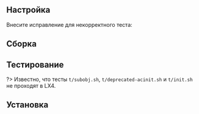 <pkg :name="'automake'" instsize showsbu2></pkg>

## Настройка

Внесите исправление для некорректного теста:
<package-script :package="'automake'" :type="'prepare'"></package-script>
<package-script :package="'automake'" :type="'configure'"></package-script>

## Сборка

<package-script :package="'automake'" :type="'build'"></package-script>

## Тестирование

<package-script :package="'automake'" :type="'test'"></package-script>

?> Известно, что тесты `t/subobj.sh`, `t/deprecated-acinit.sh` и `t/init.sh` не проходят в LX4.

## Установка

<package-script :package="'automake'" :type="'install'"></package-script>

<script>
	new Vue({ el: '#main' })
</script>
